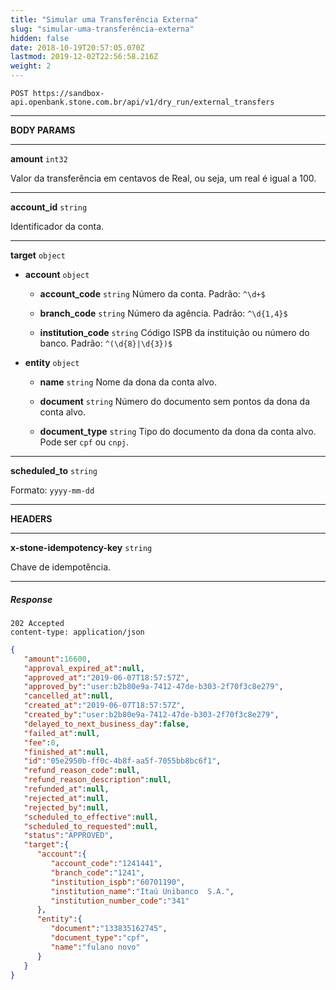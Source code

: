 ```yaml
---
title: "Simular uma Transferência Externa"
slug: "simular-uma-transferência-externa"
hidden: false
date: 2018-10-19T20:57:05.070Z
lastmod: 2019-12-02T22:56:58.216Z
weight: 2
---
```



```http
POST https://sandbox-api.openbank.stone.com.br/api/v1/dry_run/external_transfers
```

---

**BODY PARAMS**

---

**amount**  `int32`

Valor da transferência em centavos de Real, ou seja, um real é igual a 100.

---

**account_id**  `string`

Identificador da conta.

---

**target**  `object`

- **account**  `object`

  - **account_code** `string`
    Número da conta. Padrão: `^\d+$`

  - **branch_code** `string`
    Número da agência. Padrão: `^\d{1,4}$`

  - **institution_code** `string`
    Código ISPB da instituição ou número do banco. Padrão: `^(\d{8}|\d{3})$`

- **entity**  `object`
  
  - **name** `string`
    Nome da dona da conta alvo.

  - **document** `string`
    Número do documento sem pontos da dona da conta alvo.

  - **document_type** `string`
    Tipo do documento da dona da conta alvo. Pode ser `cpf` ou `cnpj`.

---

**scheduled_to**  `string`

Formato: `yyyy-mm-dd`

---

**HEADERS**

---

**x-stone-idempotency-key**  `string`

Chave de idempotência.

---

##### Response

```http
202 Accepted
content-type: application/json
```

```JSON
{  
   "amount":16600,
   "approval_expired_at":null,
   "approved_at":"2019-06-07T18:57:57Z",
   "approved_by":"user:b2b80e9a-7412-47de-b303-2f70f3c8e279",
   "cancelled_at":null,
   "created_at":"2019-06-07T18:57:57Z",
   "created_by":"user:b2b80e9a-7412-47de-b303-2f70f3c8e279",
   "delayed_to_next_business_day":false,
   "failed_at":null,
   "fee":0,
   "finished_at":null,
   "id":"05e2950b-ff0c-4b8f-aa5f-7055bb8bc6f1",
   "refund_reason_code":null,
   "refund_reason_description":null,
   "refunded_at":null,
   "rejected_at":null,
   "rejected_by":null,
   "scheduled_to_effective":null,
   "scheduled_to_requested":null,
   "status":"APPROVED",
   "target":{  
      "account":{  
         "account_code":"1241441",
         "branch_code":"1241",
         "institution_ispb":"60701190",
         "institution_name":"Itaú Unibanco  S.A.",
         "institution_number_code":"341"
      },
      "entity":{  
         "document":"133835162745",
         "document_type":"cpf",           
         "name":"fulano novo"
      }
   }
}
```
